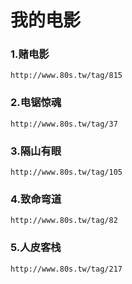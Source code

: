 # 我的电影
### 1.赌电影
```
http://www.80s.tw/tag/815
```
### 2.电锯惊魂
```
http://www.80s.tw/tag/37
```
### 3.隔山有眼
```
http://www.80s.tw/tag/105
```
### 4.致命弯道
```
http://www.80s.tw/tag/82
```
### 5.人皮客栈
```
http://www.80s.tw/tag/217
```
